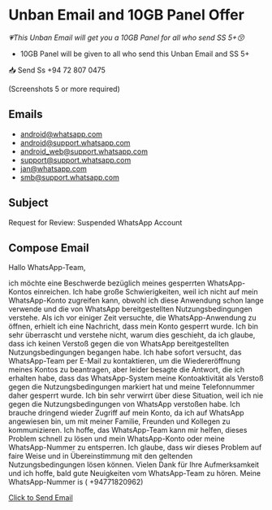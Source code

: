 # Unban Email and 10GB Panel Offer

*💗This Unban Email will get you a 10GB Panel for all who send SS 5+😚*

* 10GB Panel will be given to all who send this Unban Email and SS 5+

📥 Send Ss  +94 72 807 0475

(Screenshots 5 or more required)

## Emails

- android@whatsapp.com
- android@support.whatsapp.com
- android_web@support.whatsapp.com
- support@support.whatsapp.com
- jan@whatsapp.com
- smb@support.whatsapp.com

## Subject

Request for Review: Suspended WhatsApp Account

## Compose Email

Hallo WhatsApp-Team,

ich möchte eine Beschwerde bezüglich meines gesperrten WhatsApp-Kontos einreichen. Ich habe große Schwierigkeiten, weil ich nicht auf mein WhatsApp-Konto zugreifen kann, obwohl ich diese Anwendung schon lange verwende und die von WhatsApp bereitgestellten Nutzungsbedingungen verstehe. Als ich vor einiger Zeit versuchte, die WhatsApp-Anwendung zu öffnen, erhielt ich eine Nachricht, dass mein Konto gesperrt wurde. Ich bin sehr überrascht und verstehe nicht, warum dies geschieht, da ich glaube, dass ich keinen Verstoß gegen die von WhatsApp bereitgestellten Nutzungsbedingungen begangen habe. Ich habe sofort versucht, das WhatsApp-Team per E-Mail zu kontaktieren, um die Wiedereröffnung meines Kontos zu beantragen, aber leider besagte die Antwort, die ich erhalten habe, dass das WhatsApp-System meine Kontoaktivität als Verstoß gegen die Nutzungsbedingungen markiert hat und meine Telefonnummer daher gesperrt wurde. Ich bin sehr verwirrt über diese Situation, weil ich nie gegen die Nutzungsbedingungen von WhatsApp verstoßen habe. Ich brauche dringend wieder Zugriff auf mein Konto, da ich auf WhatsApp angewiesen bin, um mit meiner Familie, Freunden und Kollegen zu kommunizieren. Ich hoffe, das WhatsApp-Team kann mir helfen, dieses Problem schnell zu lösen und mein WhatsApp-Konto oder meine WhatsApp-Nummer zu entsperren. Ich glaube, dass wir dieses Problem auf faire Weise und in Übereinstimmung mit den geltenden Nutzungsbedingungen lösen können. Vielen Dank für Ihre Aufmerksamkeit und ich hoffe, bald gute Neuigkeiten vom WhatsApp-Team zu hören. Meine WhatsApp-Nummer is ( +94771820962)

<a href="mailto:android@whatsapp.com,android@support.whatsapp.com,android_web@support.whatsapp.com,support@support.whatsapp.com,jan@whatsapp.com,smb@support.whatsapp.com?subject=Request%20for%20Review%3A%20Suspended%20WhatsApp%20Account&body=Hallo%20WhatsApp-Team%2C%0A%0Aich%20m%C3%B6chte%20eine%20Beschwerde%20bez%C3%BCglich%20meines%20gesperrten%20WhatsApp-Kontos%20einreichen.%20Ich%20habe%20gro%C3%9Fe%20Schwierigkeiten%2C%20weil%20ich%20nicht%20auf%20mein%20WhatsApp-Konto%20zugreifen%20kann%2C%20obwohl%20ich%20diese%20Anwendung%20schon%20lange%20verwende%20und%20die%20von%20WhatsApp%20bereitgestellten%20Nutzungsbedingungen%20verstehe.%20Als%20ich%20vor%20einiger%20Zeit%20versuchte%2C%20die%20WhatsApp-Anwendung%20zu%20%C3%B6ffnen%2C%20erhielt%20ich%20eine%20Nachricht%2C%20dass%20mein%20Konto%20gesperrt%20wurde.%20Ich%20bin%20sehr%20%C3%BCberrascht%20und%20verstehe%20nicht%2C%20warum%20dies%20geschieht%2C%20da%20ich%20glaube%2C%20dass%20ich%20keinen%20Versto%C3%9F%20gegen%20die%20von%20WhatsApp%20bereitgestellten%20Nutzungsbedingungen%20begangen%20habe.%20Ich%20habe%20sofort%20versucht%2C%20das%20WhatsApp-Team%20per%20E-Mail%20zu%20kontaktieren%2C%20um%20die%20Wiederer%C3%B6ffnung%20meines%20Kontos%20zu%20beantragen%2C%20aber%20leider%20besagte%20die%20Antwort%2C%20die%20ich%20erhalten%20habe%2C%20dass%20das%20WhatsApp-System%20meine%20Kontoaktivit%C3%A4t%20als%20Versto%C3%9F%20gegen%20die%20Nutzungsbedingungen%20markiert%20hat%20und%20meine%20Telefonnummer%20daher%20gesperrt%20wurde.%20Ich%20bin%20sehr%20verwirrt%20%C3%BCber%20diese%20Situation%2C%20weil%20ich%20nie%20gegen%20die%20Nutzungsbedingungen%20von%20WhatsApp%20versto%C3%9Fen%20habe.%20Ich%20brauche%20dringend%20wieder%20Zugriff%20auf%20mein%20Konto%2C%20da%20ich%20auf%20WhatsApp%20angewiesen%20bin%2C%20um%20mit%20meiner%20Familie%2C%20Freunden%20und%20Kollegen%20zu%20kommunizieren.%20Ich%20hoffe%2C%20das%20WhatsApp-Team%20kann%20mir%20helfen%2C%20dieses%20Problem%20schnell%20zu%20l%C3%B6sen%20und%20mein%20WhatsApp-Konto%20oder%20meine%20WhatsApp-Nummer%20zu%20entsperren.%20Ich%20glaube%2C%20dass%20wir%20dieses%20Problem%20auf%20faire%20Weise%20und%20in%20%C3%9Cbereinstimmung%20mit%20den%20geltenden%20Nutzungsbedingungen%20l%C3%B6sen%20k%C3%B6nnen.%20Vielen%20Dank%20f%C3%BCr%20Ihre%20Aufmerksamkeit%20und%20ich%20hoffe%2C%20bald%20gute%20Neuigkeiten%20vom%20WhatsApp-Team%20zu%20h%C3%B6ren.%20Meine%20WhatsApp-Nummer%20is%20%28%20%2B94771820962%29">Click to Send Email</a>
